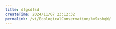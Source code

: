 ```yaml
---
title: dfgsdfsd
createTime: 2024/11/07 23:12:32
permalink: /vi/EcologicalConservation/kxSxsbqW/
---
```


